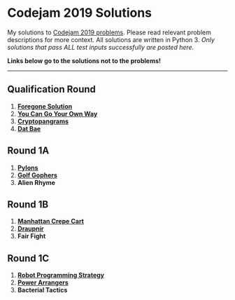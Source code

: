 # Codejam 2019 Solutions

My solutions to [Codejam 2019 problems](https://codingcompetitions.withgoogle.com/codejam/archive/2019). Please read relevant problem descriptions for more context. All solutions are written in Python 3. *Only solutions that pass ALL test inputs successfully are posted here.*

**Links below go to the solutions not to the problems!**

---

## Qualification Round

1. [**Foregone Solution**](https://github.com/theXYZT/codejam-2019/blob/master/Qualification%20Round/foregone-solution.py)  
2. [**You Can Go Your Own Way**](https://github.com/theXYZT/codejam-2019/blob/master/Qualification%20Round/you-can-go-your-own-way.py)  
3. [**Cryptopangrams**](https://github.com/theXYZT/codejam-2019/blob/master/Qualification%20Round/cryptopangrams.py)  
4. [**Dat Bae**](https://github.com/theXYZT/codejam-2019/blob/master/Qualification%20Round/dat-bae.py)  

## Round 1A

1. [**Pylons**](https://github.com/theXYZT/codejam-2019/blob/master/Round%201A/pylons.py)  
2. [**Golf Gophers**](https://github.com/theXYZT/codejam-2019/blob/master/Round%201A/golf-gophers.py)  
3. **Alien Rhyme**  

## Round 1B

1. [**Manhattan Crepe Cart**](https://github.com/theXYZT/codejam-2019/blob/master/Round%201B/manhattan-crepe-cart.py)  
2. [**Draupnir**](https://github.com/theXYZT/codejam-2019/blob/master/Round%201B/draupnir.py)
3. **Fair Fight**  

## Round 1C

1. [**Robot Programming Strategy**](https://github.com/theXYZT/codejam-2019/blob/master/Round%201C/robot-programming-strategy.py)  
2. [**Power Arrangers**](https://github.com/theXYZT/codejam-2019/blob/master/Round%201C/power-arrangers.py)  
3. **Bacterial Tactics**  
